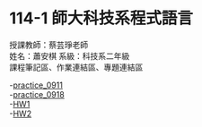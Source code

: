 # 114-1 師大科技系程式語言
授課教師：蔡芸琤老師  
姓名：蕭安棋 系級：科技系二年級   
課程筆記區、作業連結區、專題連結區   

-[practice_0911](https://github.com/41371131h-chi/114-1-/blob/82c5f5863bc42a3e2f57533f45703d9aab470abc/%E4%BD%9C%E6%A5%AD1.ipynb)   
-[practice_0918](https://github.com/41371131h-chi/114-1-/blob/82c5f5863bc42a3e2f57533f45703d9aab470abc/%E4%BD%9C%E6%A5%AD1_0918.ipynb)    
-[HW1](https://github.com/41371131h-chi/114-1-/blob/b82604ee9569177f89bcb37e50421b8c2fc8841c/HW1.ipynb)   
-[HW2](https://github.com/41371131h-chi/114-1-/blob/2fa614399b396af84bf11ff9a71311178bbe1328/HW2.ipynb)
